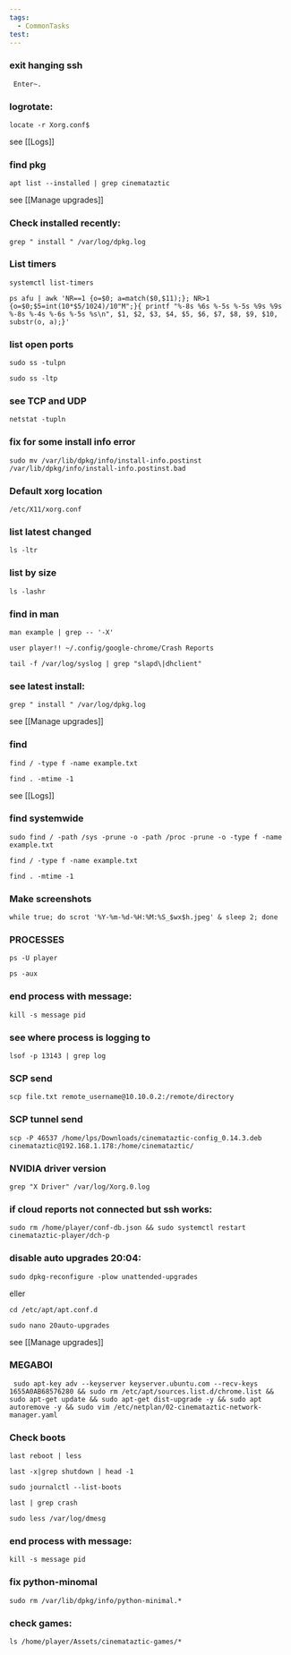 ```yaml
---
tags:
  - CommonTasks
test:
---
```

### exit hanging ssh

```
 Enter~.
```

### logrotate:
```
locate -r Xorg.conf$
```
see [[Logs]]

### find pkg
```
apt list --installed | grep cinemataztic
```
see [[Manage upgrades]]

### Check installed recently:
```
grep " install " /var/log/dpkg.log
```

### List timers
```
systemctl list-timers
```

```
ps afu | awk 'NR==1 {o=$0; a=match($0,$11);}; NR>1 {o=$0;$5=int(10*$5/1024)/10"M";}{ printf "%-8s %6s %-5s %-5s %9s %9s %-8s %-4s %-6s %-5s %s\n", $1, $2, $3, $4, $5, $6, $7, $8, $9, $10, substr(o, a);}'
```

### list open ports
```
sudo ss -tulpn
```

```
sudo ss -ltp
```

### see TCP and UDP
```
netstat -tupln
```

### fix  for some install info error
```
sudo mv /var/lib/dpkg/info/install-info.postinst /var/lib/dpkg/info/install-info.postinst.bad
```

### Default xorg location
```
/etc/X11/xorg.conf
```
### list latest changed
```
ls -ltr
```

### list by size
```
ls -lashr
```

### find in man
```
man example | grep -- '-X'
```

```
user player!! ~/.config/google-chrome/Crash Reports
```

```
tail -f /var/log/syslog | grep "slapd\|dhclient"
```


### see latest install:
```
grep " install " /var/log/dpkg.log
```
see [[Manage upgrades]]

### find
```
find / -type f -name example.txt
```

```
find . -mtime -1
```

see [[Logs]]

### find systemwide
```
sudo find / -path /sys -prune -o -path /proc -prune -o -type f -name example.txt
```

```
find / -type f -name example.txt
```

```
find . -mtime -1
```

### Make screenshots
```
while true; do scrot '%Y-%m-%d-%H:%M:%S_$wx$h.jpeg' & sleep 2; done
```

### PROCESSES 

```
ps -U player
```

```
ps -aux
```

### end process with message:
```
kill -s message pid
```

### see where process is logging to
```
lsof -p 13143 | grep log
```

### SCP send
```
scp file.txt remote_username@10.10.0.2:/remote/directory
```

### SCP tunnel send 
```
scp -P 46537 /home/lps/Downloads/cinemataztic-config_0.14.3.deb cinemataztic@192.168.1.178:/home/cinemataztic/ 
```

### NVIDIA driver version
```
grep "X Driver" /var/log/Xorg.0.log
```

### if cloud reports not connected but ssh works:
```
sudo rm /home/player/conf-db.json && sudo systemctl restart cinemataztic-player/dch-p
```

### disable auto upgrades 20:04:
```
sudo dpkg-reconfigure -plow unattended-upgrades
```


eller
```
cd /etc/apt/apt.conf.d
```

```
sudo nano 20auto-upgrades
```

see [[Manage upgrades]]

### MEGABOI
```
 sudo apt-key adv --keyserver keyserver.ubuntu.com --recv-keys 1655A0AB68576280 && sudo rm /etc/apt/sources.list.d/chrome.list && sudo apt-get update && sudo apt-get dist-upgrade -y && sudo apt autoremove -y && sudo vim /etc/netplan/02-cinemataztic-network-manager.yaml
```

### Check boots
```
last reboot | less
```

```
last -x|grep shutdown | head -1
```

```
sudo journalctl --list-boots
```

```
last | grep crash
```

```
sudo less /var/log/dmesg
```


### end process with message:
```
kill -s message pid
```

### fix python-minomal
```
sudo rm /var/lib/dpkg/info/python-minimal.*
```

### check games:

```
ls /home/player/Assets/cinemataztic-games/*
```

